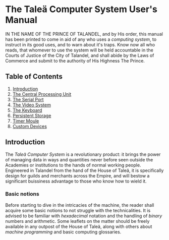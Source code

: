 # The Taleä Computer System User's Manual

IN THE NAME OF THE PRINCE OF TALANDEL, and by His order, this manual has been printed to come in aid of any who uses a *computing system*, to instruct in its good uses, and to warn about it's traps. Know now all who reads, that whomever to use the system will be held accountable in the Courts of Justice of the City of Talandel, and shall abide by the Laws of Commerce and submit to the authority of His Highness The Prince.

## Table of Contents

1. [Introduction](#introduction)
2. [The Central Processing Unit](cpu.md)
3. [The Serial Port](tty.md)
4. [The Video System](video.md)
5. [The Keyboard](keyboard.md)
6. [Persistent Storage](storage.md)
7. [Timer Moule](timer.md)
8. [Custom Devices](custom.md)

## Introduction

The *Taleä Computer System* is a revolutionary product: it brings the power of managing data in ways and quantities never before seen outside the Academies or institutions to the hands of normal working people. Engineered in Talandel from the hand of the House of Taleä, it is specifically design for guilds and merchants across the Empire, and will bestow a significant buissiness advantage to those who know how to wield it.

### Basic notions

Before starting to dive in the intricacies of the machine, the reader shall acquire some basic notions to not struggle with the technicalities. It is advised to be familiar with *hexadecimal* notation and the handling of *binary* numbers and arithmetic. Some leaflets on the matter should be freely available in any outpost of the House of Taleä, along with others about *machine programming* and basic computing glossaries.
